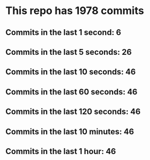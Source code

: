 # This repo has 1978 commits

## Commits in the last 1 second: 6
## Commits in the last 5 seconds: 26
## Commits in the last 10 seconds: 46
## Commits in the last 60 seconds: 46
## Commits in the last 120 seconds: 46
## Commits in the last 10 minutes: 46
## Commits in the last 1 hour: 46
